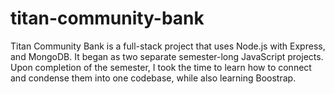 # titan-community-bank
Titan Community Bank is a full-stack project that uses Node.js with Express, and MongoDB. It began as two separate semester-long JavaScript projects. Upon completion of the semester, I took the time to learn how to connect and condense them into one codebase, while also learning Boostrap.
